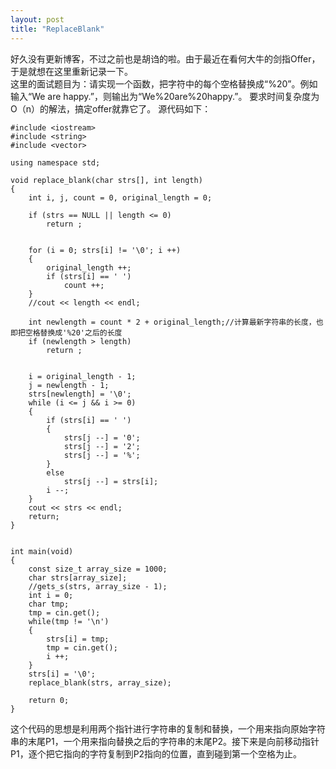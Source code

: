 ```yaml
---
layout: post
title: "ReplaceBlank"
---
```

好久没有更新博客，不过之前也是胡诌的啦。由于最近在看何大牛的剑指Offer，于是就想在这里重新记录一下。  
这里的面试题目为：请实现一个函数，把字符中的每个空格替换成“%20”。例如输入“We are happy.”，则输出为“We%20are%20happy.”。
要求时间复杂度为O（n）的解法，搞定offer就靠它了。
源代码如下：

~~~
#include <iostream>
#include <string>
#include <vector>

using namespace std;

void replace_blank(char strs[], int length)
{
	int i, j, count = 0, original_length = 0;

	if (strs == NULL || length <= 0)
		return ;


	for (i = 0; strs[i] != '\0'; i ++)
	{
		original_length ++;
		if (strs[i] == ' ')
			count ++;
	}
	//cout << length << endl;

	int newlength = count * 2 + original_length;//计算最新字符串的长度，也即把空格替换成'%20'之后的长度
	if (newlength > length)
		return ;


	i = original_length - 1;
	j = newlength - 1;
	strs[newlength] = '\0';
	while (i <= j && i >= 0)
	{
		if (strs[i] == ' ')
		{
			strs[j --] = '0';
			strs[j --] = '2';
			strs[j --] = '%';
		}
		else
			strs[j --] = strs[i];
		i --;
	}
	cout << strs << endl;
	return;
}


int main(void)
{
	const size_t array_size = 1000;
	char strs[array_size];
	//gets_s(strs, array_size - 1);
	int i = 0;
	char tmp;
	tmp = cin.get();
	while(tmp != '\n')
	{
		strs[i] = tmp;
		tmp = cin.get();
		i ++;
	}
	strs[i] = '\0';
	replace_blank(strs, array_size);

	return 0;
}
~~~

这个代码的思想是利用两个指针进行字符串的复制和替换，一个用来指向原始字符串的末尾P1，一个用来指向替换之后的字符串的末尾P2。接下来是向前移动指针P1，逐个把它指向的字符复制到P2指向的位置，直到碰到第一个空格为止。
